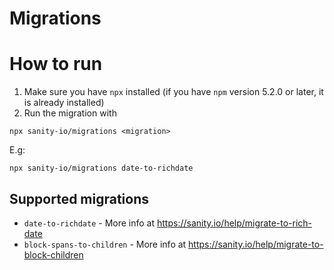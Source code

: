# Migrations

# How to run
1. Make sure you have `npx` installed (if you have `npm` version 5.2.0 or later, it is already installed)
2. Run the migration with
```
npx sanity-io/migrations <migration>
```

E.g:
```
npx sanity-io/migrations date-to-richdate
```

## Supported migrations

- `date-to-richdate` - More info at https://sanity.io/help/migrate-to-rich-date
- `block-spans-to-children` - More info at https://sanity.io/help/migrate-to-block-children
